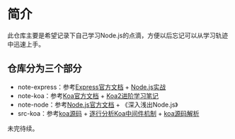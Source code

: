 # 简介

此仓库主要是希望记录下自己学习Node.js的点滴，方便以后忘记可以从学习轨迹中迅速上手。


## 仓库分为三个部分
- note-express：参考[Express官方文档](http://expressjs.com/) + [Node.js实战](https://github.com/ShadowWalker627/NodejsInAction/tree/master/code)
- note-koa：参考[Koa官方文档](https://koajs.com/) + [Koa2进阶学习笔记](https://github.com/chenshenhai/koa2-note)<br>
- note-node：参考[Node.js官方文档](https://nodejs.org/en/docs/) + 《深入浅出Node.js》
- src-koa：参考[koa源码](https://github.com/koajs/koa) + [逐行分析Koa中间件机制](https://juejin.im/post/5c7decbbe51d454a7c5e8474) + [koa源码解析](https://developers.weixin.qq.com/community/develop/article/doc/0000e4c9290bc069f3380e7645b813)

未完待续。
